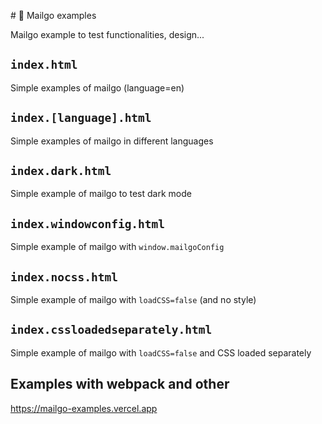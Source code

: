 # 💌 Mailgo examples

Mailgo example to test functionalities, design...

## `index.html`

Simple examples of mailgo (language=en)

## `index.[language].html`

Simple examples of mailgo in different languages

## `index.dark.html`

Simple example of mailgo to test dark mode

## `index.windowconfig.html`

Simple example of mailgo with `window.mailgoConfig`

## `index.nocss.html`

Simple example of mailgo with `loadCSS=false` (and no style)

## `index.cssloadedseparately.html`

Simple example of mailgo with `loadCSS=false` and CSS loaded separately

## Examples with webpack and other

<https://mailgo-examples.vercel.app>
